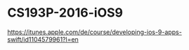 # CS193P-2016-iOS9
https://itunes.apple.com/de/course/developing-ios-9-apps-swift/id1104579961?l=en
